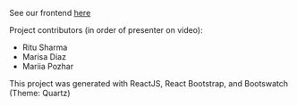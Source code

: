 See our frontend [here](https://youtu.be/hLCQfFGhf_I)

Project contributors (in order of presenter on video):
- Ritu Sharma
- Marisa Diaz
- Mariia Pozhar

This project was generated with ReactJS, React Bootstrap, and Bootswatch (Theme: Quartz)

